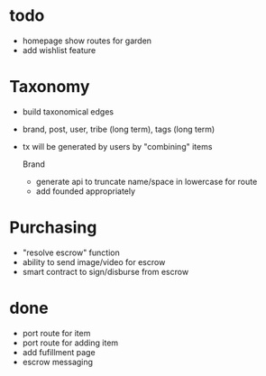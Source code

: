 # todo
- homepage show routes for garden
- add wishlist feature


# Taxonomy
- build taxonomical edges
- brand, post, user, tribe (long term), tags (long term)
- tx will be generated by users by "combining" items

	Brand
	- generate api to truncate name/space in lowercase for route
	- add founded appropriately


# Purchasing
- "resolve escrow" function
- ability to send image/video for escrow
- smart contract to sign/disburse from escrow

# done
- port route for item
- port route for adding item
- add fufillment page
- escrow messaging
